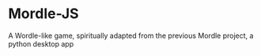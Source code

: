 # Mordle-JS
A Wordle-like game, spiritually adapted from the previous Mordle project, a python desktop app
